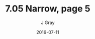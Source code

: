 ---
title: '7.05 Narrow, page 5'
alt: 'Mysteries of the Arcana'
date: '2016-07-11'
author: 'J Gray'
artist: 'Keira'
chapter: '7 Tales of the Arcana'
filler: false
---